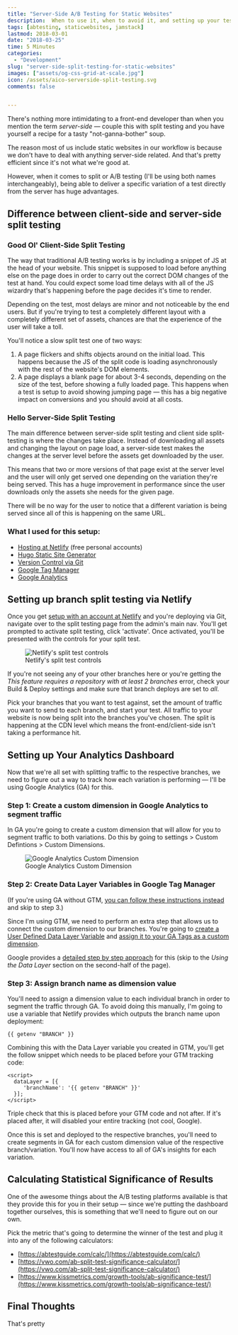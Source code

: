 ```yaml
---
title: "Server-Side A/B Testing for Static Websites"
description:  When to use it, when to avoid it, and setting up your testing stack.
tags: [abtesting, staticwebsites, jamstack]
lastmod: 2018-03-01
date: "2018-03-25"
time: 5 Minutes
categories:
  - "Development"
slug: "server-side-split-testing-for-static-websites" 
images: ["assets/og-css-grid-at-scale.jpg"]
icon: /assets/aico-serverside-split-testing.svg
comments: false


---
```


There's nothing more intimidating to a front-end developer than when you mention the term <i>server-side</i> — couple this with split testing and you have yourself a recipe for a tasty "not-ganna-bother" soup.

The reason most of us include static websites in our workflow is because we don't have to deal with anything server-side related. And that's pretty efficient since it's not what we're good at.

However, when it comes to split or A/B testing (I'll be using both names interchangeably), being able to deliver a specific variation of a test directly from the server has huge advantages.

<h2>Difference between client-side and server-side split testing</h2>

<h3>Good Ol' Client-Side Split Testing</h3>

The way that traditional A/B testing works is by including a snippet of JS at the head of your website. This snippet is supposed to load before anything else on the page does in order to carry out the correct DOM changes of the test at hand. You could expect some load time delays with all of the JS wizardry that's happening before the page decides it's time to render. 

Depending on the test, most delays are minor and not noticeable by the end users. But if you're trying to test a completely different layout with a completely different set of assets, chances are that the experience of the user will take a toll.

You'll notice a slow split test one of two ways: 

1. A page flickers and shifts objects around on the initial load. This happens because the JS of the split code is loading asynchronously with the rest of the website's DOM elements. 
2. A page displays a blank page for about 3-4 seconds, depending on the size of the test, before showing a fully loaded page. This happens when a test is setup to avoid showing jumping page — this has a big negative impact on conversions and you should avoid at all costs.

<h3>Hello Server-Side Split Testing</h3>

The main difference between server-side split testing and client side split-testing is where the changes take place. Instead of downloading all assets and changing the layout on page load, a server-side test makes the changes at the server level before the assets get downloaded by the user. 

This means that two or more versions of that page exist at the server level and the user will only get served one depending on the variation they're being served. This has a huge improvement in performance since the user downloads only the assets she needs for the given page. 

There will be no way for the user to notice that a different variation is being served since all of this is happening on the same URL.


<!-- However, when we speak about server-side split or a/b testing, we're referring to the location of where the change of your test takes place. In most cases, when we setup a test, the changes take place on the front-end, after the user's browser has downloaded all assets from the server. 

If you're testing small front-end changes (e.g. button colors), it's usually a change that happens without the user doesn't noticing. But if your testing goes any deeper than a few lines of CSS & JS, it begins to take a noticeable toll on the load time of a website.  -->





<!-- 
However, I've been playing around with idea of shifting my A/B testing approach from the client-side to the server-side for the sake of performance. Don't run away though, with the right setup, you 

Having my website hosted at [Netlify](https://www.netlify.com), I realized that they make it pretty easy to setup server-side testing through branch deployment via [Git](https://git-scm.com/). 

With the help of Google Tag Manager and Google Analytics, I went ahead and took it for a test drive. -->

<h3>What I used for this setup:</h3>

* [Hosting at Netlify](https://www.netlify.com) (free personal accounts) 
* [Hugo Static Site Generator](https://gohugo.io/)
* [Version Control via Git](https://git-scm.com/)
* [Google Tag Manager](http://www.googletagmanager.com/)
* [Google Analytics](https://analytics.google.com)

<h2>Setting up branch split testing via Netlify</h2>

Once you get [setup with an account at Netlify](https://www.netlify.com/blog/2016/09/29/a-step-by-step-guide-deploying-on-netlify/) and you're deploying via Git, navigate over to the split testing page from the admin's main nav. You'll get prompted to activate split testing, click 'activate'. Once activated, you'll be presented with the controls for your split test. 

<figure>
	<img src="/assets/netlify-split-test-controls.jpg" alt="Netlify's split test controls">
	<figcaption>Netlify's split test controls</figcaption>
</figure>

If you're not seeing any of your other branches here or you're getting the <i>This feature requires a repository with at least 2 branches</i> error, check your Build &amp; Deploy settings and make sure that branch deploys are set to <i>all</i>. 

Pick your branches that you want to test against, set the amount of traffic you want to send to each branch, and start your test. All traffic to your website is now being split into the branches you've chosen. The split is happening at the CDN level which means the front-end/client-side isn't taking a performance hit. 

<h2>Setting up Your Analytics Dashboard</h2>

Now that we're all set with splitting traffic to the respective branches, we need to figure out a way to track how each variation is performing — I'll be using Google Analytics (GA) for this.

<h3>Step 1: Create a custom dimension in Google Analytics to segment traffic</h3>

In GA you're going to create a custom dimension that will allow for you to segment traffic to both variations. Do this by going to settings > Custom Defintions > Custom Dimensions. 

<figure>
	<img src="/assets/ga-custom-dimension.jpg" alt="Google Analytics Custom Dimension"  class="img-border">
	<figcaption>Google Analytics Custom Dimension</figcaption>
</figure>






<h3>Step 2: Create Data Layer Variables in Google Tag Manager</h3>


(If you're using GA without GTM, [you can follow these instructions instead](https://developers.google.com/analytics/devguides/collection/gtagjs/custom-dims-mets) and skip to step 3.)

<!-- Since I'm using GTM, we need to perform an extra step that allows us to connect the custom dimension to our branches. 

Now that we have our dimensions created through Google Analytics we need to figure out a way to to assign the branch name as a dimension value. If you're using GA without GTM, the initial setup of assigning a dimension value on a page is quite simple and [thoroughly explained here](https://developers.google.com/analytics/devguides/collection/gtagjs/custom-dims-mets).  -->

Since I'm using GTM, we need to perform an extra step that allows us to connect the custom dimension to our branches. You're going to <a href="/assets/google-tag-manager-create-data-layer-variable.jpg" class="lightbox">create a User Defined Data Layer Variable</a> and <a href="/assets/google-tag-manager-add-custom-dimension.jpg" class="lightbox">assign it to your GA Tags as a custom dimension</a>.


Google provides a [detailed step by step approach](https://support.google.com/analytics/answer/6164990?hl=en) for this (skip to the  <i>Using the Data Layer</i> section on the second-half of the page).


<h3>Step 3: Assign branch name as dimension value</h3>

You'll need to assign a dimension value to each individual branch in order to segment the traffic through GA. To avoid doing this manually, I'm going to use a variable that Netlify provides which outputs the branch name upon deployment:

<pre class="language-markup"><code>{{ getenv "BRANCH" }}</code></pre>

Combining this with the Data Layer variable you created in GTM, you'll get the follow snippet which needs to be placed before your GTM tracking code:


<pre class="language-markup"><code>&lt;script&gt;
  dataLayer = [{
     'branchName': '{{ getenv "BRANCH" }}'
  }];
&lt;/script&gt;</code></pre>

Triple check that this is placed before your GTM code and not after. If it's placed after, it will disabled your entire tracking (not cool, Google).


Once this is set and deployed to the respective branches, you'll need to create segments in GA for each custom dimension value of the respective branch/variation. You'll now have access to all of GA's insights for each variation.

<h2>Calculating Statistical Significance of Results</h2>

One of the awesome things about the A/B testing platforms available is that they provide this for you in their setup — since we're putting the dashboard together ourselves, this is something that we'll need to figure out on our own. 

Pick the metric that's going to determine the winner of the test and plug it into any of the following calculators:

* [https://abtestguide.com/calc/](https://abtestguide.com/calc/)
* [https://vwo.com/ab-split-test-significance-calculator/](https://vwo.com/ab-split-test-significance-calculator/)
* [https://www.kissmetrics.com/growth-tools/ab-significance-test/](https://www.kissmetrics.com/growth-tools/ab-significance-test/)

<h2>Final Thoughts</h2>

That's pretty


